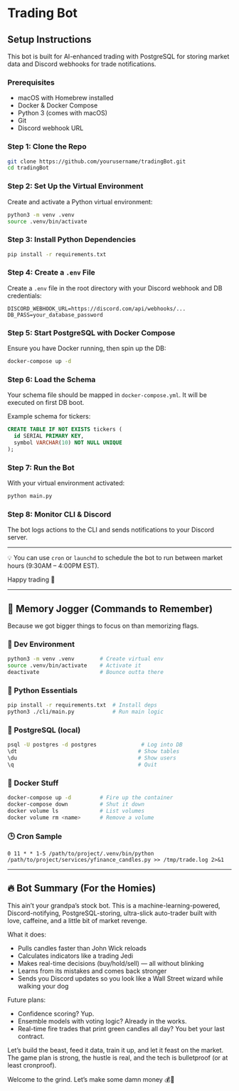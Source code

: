 # Trading Bot
 
## Setup Instructions
 
This bot is built for AI-enhanced trading with PostgreSQL for storing market data and Discord webhooks for trade notifications.
 
### Prerequisites
- macOS with Homebrew installed
- Docker & Docker Compose
- Python 3 (comes with macOS)
- Git
- Discord webhook URL
### Step 1: Clone the Repo
```bash
git clone https://github.com/yourusername/tradingBot.git
cd tradingBot
```
 
### Step 2: Set Up the Virtual Environment
Create and activate a Python virtual environment:
```bash
python3 -m venv .venv
source .venv/bin/activate
```
 
### Step 3: Install Python Dependencies
```bash
pip install -r requirements.txt
```
 
### Step 4: Create a `.env` File
Create a `.env` file in the root directory with your Discord webhook and DB credentials:
```
DISCORD_WEBHOOK_URL=https://discord.com/api/webhooks/...
DB_PASS=your_database_password
```
 
### Step 5: Start PostgreSQL with Docker Compose
Ensure you have Docker running, then spin up the DB:
```bash
docker-compose up -d
```
 
### Step 6: Load the Schema
Your schema file should be mapped in `docker-compose.yml`. It will be executed on first DB boot.
 
Example schema for tickers:
```sql
CREATE TABLE IF NOT EXISTS tickers (
  id SERIAL PRIMARY KEY,
  symbol VARCHAR(10) NOT NULL UNIQUE
);
```
 
### Step 7: Run the Bot
With your virtual environment activated:
```bash
python main.py
```
 
### Step 8: Monitor CLI & Discord
The bot logs actions to the CLI and sends notifications to your Discord server.
 
---
💡 You can use `cron` or `launchd` to schedule the bot to run between market hours (9:30AM – 4:00PM EST).
 
Happy trading 🚀

---

## 🧠 Memory Jogger (Commands to Remember)

Because we got bigger things to focus on than memorizing flags.

### 🔧 Dev Environment
```bash
python3 -m venv .venv        # Create virtual env
source .venv/bin/activate    # Activate it
deactivate                   # Bounce outta there
```

### 🐍 Python Essentials
```bash
pip install -r requirements.txt  # Install deps
python3 ./cli/main.py            # Run main logic
```

### 🐘 PostgreSQL (local)
```bash
psql -U postgres -d postgres              # Log into DB
\dt                                      # Show tables
\du                                      # Show users
\q                                       # Quit
```

### 🐳 Docker Stuff
```bash
docker-compose up -d         # Fire up the container
docker-compose down          # Shut it down
docker volume ls             # List volumes
docker volume rm <name>      # Remove a volume
```

### 🕒 Cron Sample
```cron
0 11 * * 1-5 /path/to/project/.venv/bin/python /path/to/project/services/yfinance_candles.py >> /tmp/trade.log 2>&1
```

---

## 🔥 Bot Summary (For the Homies)

This ain’t your grandpa’s stock bot. This is a machine-learning-powered, Discord-notifying, PostgreSQL-storing, ultra-slick auto-trader built with love, caffeine, and a little bit of market revenge.

What it does:
- Pulls candles faster than John Wick reloads
- Calculates indicators like a trading Jedi
- Makes real-time decisions (buy/hold/sell) — all without blinking
- Learns from its mistakes and comes back stronger
- Sends you Discord updates so you look like a Wall Street wizard while walking your dog

Future plans:
- Confidence scoring? Yup.
- Ensemble models with voting logic? Already in the works.
- Real-time fire trades that print green candles all day? You bet your last contract.

Let’s build the beast, feed it data, train it up, and let it feast on the market. The game plan is strong, the hustle is real, and the tech is bulletproof (or at least cronproof).

Welcome to the grind. Let’s make some damn money 💰🚀
